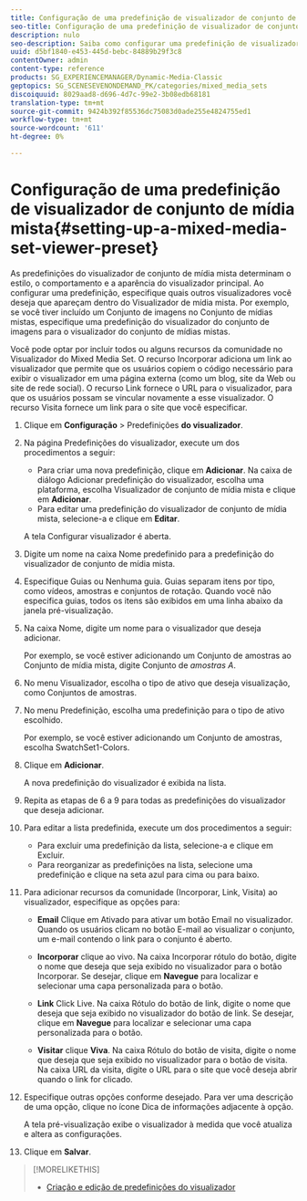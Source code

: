 ```yaml
---
title: Configuração de uma predefinição de visualizador de conjunto de mídia mista
seo-title: Configuração de uma predefinição de visualizador de conjunto de mídia mista
description: nulo
seo-description: Saiba como configurar uma predefinição de visualizador de conjunto de mídia mista.
uuid: d5bf1840-e453-445d-bebc-84889b29f3c8
contentOwner: admin
content-type: reference
products: SG_EXPERIENCEMANAGER/Dynamic-Media-Classic
geptopics: SG_SCENESEVENONDEMAND_PK/categories/mixed_media_sets
discoiquuid: 8029aad8-d696-4d7c-99e2-3b08edb68181
translation-type: tm+mt
source-git-commit: 9424b392f85536dc75083d0ade255e4824755ed1
workflow-type: tm+mt
source-wordcount: '611'
ht-degree: 0%

---
```



# Configuração de uma predefinição de visualizador de conjunto de mídia mista{#setting-up-a-mixed-media-set-viewer-preset}

As predefinições do visualizador de conjunto de mídia mista determinam o estilo, o comportamento e a aparência do visualizador principal. Ao configurar uma predefinição, especifique quais outros visualizadores você deseja que apareçam dentro do Visualizador de mídia mista. Por exemplo, se você tiver incluído um Conjunto de imagens no Conjunto de mídias mistas, especifique uma predefinição do visualizador do conjunto de imagens para o visualizador do conjunto de mídias mistas.

Você pode optar por incluir todos ou alguns recursos da comunidade no Visualizador do Mixed Media Set. O recurso Incorporar adiciona um link ao visualizador que permite que os usuários copiem o código necessário para exibir o visualizador em uma página externa (como um blog, site da Web ou site de rede social). O recurso Link fornece o URL para o visualizador, para que os usuários possam se vincular novamente a esse visualizador. O recurso Visita fornece um link para o site que você especificar.

1. Clique em **Configuração** > Predefinições **do visualizador**.
1. Na página Predefinições do visualizador, execute um dos procedimentos a seguir:

   * Para criar uma nova predefinição, clique em **Adicionar**. Na caixa de diálogo Adicionar predefinição do visualizador, escolha uma plataforma, escolha Visualizador de conjunto de mídia mista e clique em **Adicionar**.
   * Para editar uma predefinição do visualizador de conjunto de mídia mista, selecione-a e clique em **Editar**.

   A tela Configurar visualizador é aberta.

1. Digite um nome na caixa Nome predefinido para a predefinição do visualizador de conjunto de mídia mista.
1. Especifique Guias ou Nenhuma guia. Guias separam itens por tipo, como vídeos, amostras e conjuntos de rotação. Quando você não especifica guias, todos os itens são exibidos em uma linha abaixo da janela pré-visualização.
1. Na caixa Nome, digite um nome para o visualizador que deseja adicionar.

   Por exemplo, se você estiver adicionando um Conjunto de amostras ao Conjunto de mídia mista, digite Conjunto de *amostras A*.

1. No menu Visualizador, escolha o tipo de ativo que deseja visualização, como Conjuntos de amostras.
1. No menu Predefinição, escolha uma predefinição para o tipo de ativo escolhido.

   Por exemplo, se você estiver adicionando um Conjunto de amostras, escolha SwatchSet1-Colors.

1. Clique em **Adicionar**.

   A nova predefinição do visualizador é exibida na lista.

1. Repita as etapas de 6 a 9 para todas as predefinições do visualizador que deseja adicionar.
1. Para editar a lista predefinida, execute um dos procedimentos a seguir:

   * Para excluir uma predefinição da lista, selecione-a e clique em Excluir.
   * Para reorganizar as predefinições na lista, selecione uma predefinição e clique na seta azul para cima ou para baixo.

1. Para adicionar recursos da comunidade (Incorporar, Link, Visita) ao visualizador, especifique as opções para:

   * **Email** Clique em Ativado para ativar um botão Email no visualizador. Quando os usuários clicam no botão E-mail ao visualizar o conjunto, um e-mail contendo o link para o conjunto é aberto.

   * **Incorporar** clique ao vivo. Na caixa Incorporar rótulo do botão, digite o nome que deseja que seja exibido no visualizador para o botão Incorporar. Se desejar, clique em 
**Navegue** para localizar e selecionar uma capa personalizada para o botão.

   * **Link** Click Live. Na caixa Rótulo do botão de link, digite o nome que deseja que seja exibido no visualizador do botão de link. Se desejar, clique em 
**Navegue** para localizar e selecionar uma capa personalizada para o botão.

   * **Visitar** clique 
**Viva**. Na caixa Rótulo do botão de visita, digite o nome que deseja que seja exibido no visualizador para o botão de visita. Na caixa URL da visita, digite o URL para o site que você deseja abrir quando o link for clicado.

1. Especifique outras opções conforme desejado. Para ver uma descrição de uma opção, clique no ícone Dica de informações adjacente à opção.

   A tela pré-visualização exibe o visualizador à medida que você atualiza e altera as configurações.

1. Clique em **Salvar**.

>[!MORELIKETHIS]
>
>* [Criação e edição de predefinições do visualizador](application-setup.md#adding_and_editing_viewer_presets)

